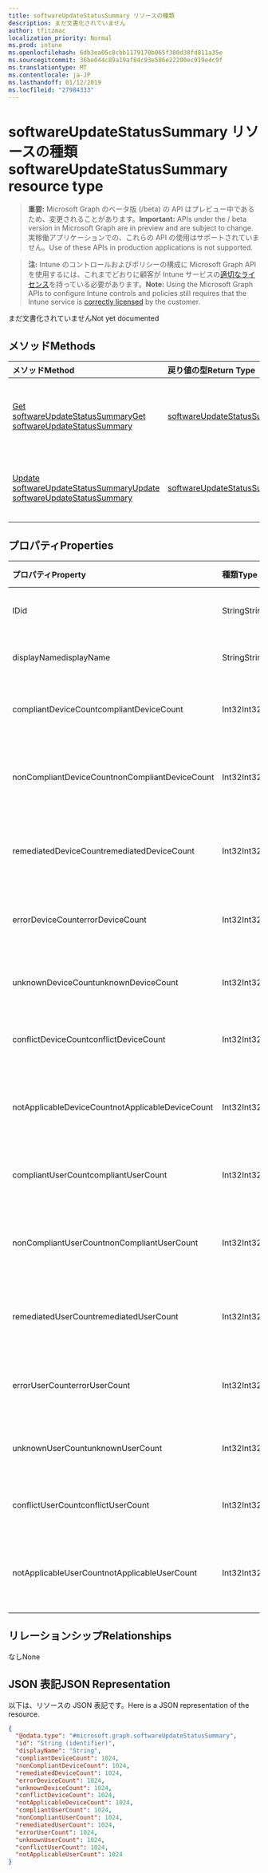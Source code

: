 ```yaml
---
title: softwareUpdateStatusSummary リソースの種類
description: まだ文書化されていません
author: tfitzmac
localization_priority: Normal
ms.prod: intune
ms.openlocfilehash: 6db3ea05c8cbb1179170b065f380d38fd811a35e
ms.sourcegitcommit: 36be044c89a19af84c93e586e22200ec919e4c9f
ms.translationtype: MT
ms.contentlocale: ja-JP
ms.lasthandoff: 01/12/2019
ms.locfileid: "27984333"
---
```

# <a name="softwareupdatestatussummary-resource-type"></a><span data-ttu-id="23a64-103">softwareUpdateStatusSummary リソースの種類</span><span class="sxs-lookup"><span data-stu-id="23a64-103">softwareUpdateStatusSummary resource type</span></span>

> <span data-ttu-id="23a64-104">**重要:** Microsoft Graph のベータ版 (/beta) の API はプレビュー中であるため、変更されることがあります。</span><span class="sxs-lookup"><span data-stu-id="23a64-104">**Important:** APIs under the / beta version in Microsoft Graph are in preview and are subject to change.</span></span> <span data-ttu-id="23a64-105">実稼働アプリケーションでの、これらの API の使用はサポートされていません。</span><span class="sxs-lookup"><span data-stu-id="23a64-105">Use of these APIs in production applications is not supported.</span></span>

> <span data-ttu-id="23a64-106">**注:** Intune のコントロールおよびポリシーの構成に Microsoft Graph API を使用するには、これまでどおりに顧客が Intune サービスの[適切なライセンス](https://go.microsoft.com/fwlink/?linkid=839381)を持っている必要があります。</span><span class="sxs-lookup"><span data-stu-id="23a64-106">**Note:** Using the Microsoft Graph APIs to configure Intune controls and policies still requires that the Intune service is [correctly licensed](https://go.microsoft.com/fwlink/?linkid=839381) by the customer.</span></span>

<span data-ttu-id="23a64-107">まだ文書化されていません</span><span class="sxs-lookup"><span data-stu-id="23a64-107">Not yet documented</span></span>
## <a name="methods"></a><span data-ttu-id="23a64-108">メソッド</span><span class="sxs-lookup"><span data-stu-id="23a64-108">Methods</span></span>
|<span data-ttu-id="23a64-109">メソッド</span><span class="sxs-lookup"><span data-stu-id="23a64-109">Method</span></span>|<span data-ttu-id="23a64-110">戻り値の型</span><span class="sxs-lookup"><span data-stu-id="23a64-110">Return Type</span></span>|<span data-ttu-id="23a64-111">説明</span><span class="sxs-lookup"><span data-stu-id="23a64-111">Description</span></span>|
|:---|:---|:---|
|[<span data-ttu-id="23a64-112">Get softwareUpdateStatusSummary</span><span class="sxs-lookup"><span data-stu-id="23a64-112">Get softwareUpdateStatusSummary</span></span>](../api/intune-deviceconfig-softwareupdatestatussummary-get.md)|[<span data-ttu-id="23a64-113">softwareUpdateStatusSummary</span><span class="sxs-lookup"><span data-stu-id="23a64-113">softwareUpdateStatusSummary</span></span>](../resources/intune-deviceconfig-softwareupdatestatussummary.md)|<span data-ttu-id="23a64-114">[softwareUpdateStatusSummary](../resources/intune-deviceconfig-softwareupdatestatussummary.md) オブジェクトのプロパティとリレーションシップを読み取ります。</span><span class="sxs-lookup"><span data-stu-id="23a64-114">Read properties and relationships of the [softwareUpdateStatusSummary](../resources/intune-deviceconfig-softwareupdatestatussummary.md) object.</span></span>|
|[<span data-ttu-id="23a64-115">Update softwareUpdateStatusSummary</span><span class="sxs-lookup"><span data-stu-id="23a64-115">Update softwareUpdateStatusSummary</span></span>](../api/intune-deviceconfig-softwareupdatestatussummary-update.md)|[<span data-ttu-id="23a64-116">softwareUpdateStatusSummary</span><span class="sxs-lookup"><span data-stu-id="23a64-116">softwareUpdateStatusSummary</span></span>](../resources/intune-deviceconfig-softwareupdatestatussummary.md)|<span data-ttu-id="23a64-117">[softwareUpdateStatusSummary](../resources/intune-deviceconfig-softwareupdatestatussummary.md) オブジェクトのプロパティを更新します。</span><span class="sxs-lookup"><span data-stu-id="23a64-117">Update the properties of a [softwareUpdateStatusSummary](../resources/intune-deviceconfig-softwareupdatestatussummary.md) object.</span></span>|

## <a name="properties"></a><span data-ttu-id="23a64-118">プロパティ</span><span class="sxs-lookup"><span data-stu-id="23a64-118">Properties</span></span>
|<span data-ttu-id="23a64-119">プロパティ</span><span class="sxs-lookup"><span data-stu-id="23a64-119">Property</span></span>|<span data-ttu-id="23a64-120">種類</span><span class="sxs-lookup"><span data-stu-id="23a64-120">Type</span></span>|<span data-ttu-id="23a64-121">説明</span><span class="sxs-lookup"><span data-stu-id="23a64-121">Description</span></span>|
|:---|:---|:---|
|<span data-ttu-id="23a64-122">ID</span><span class="sxs-lookup"><span data-stu-id="23a64-122">id</span></span>|<span data-ttu-id="23a64-123">String</span><span class="sxs-lookup"><span data-stu-id="23a64-123">String</span></span>|<span data-ttu-id="23a64-124">エンティティのキー。</span><span class="sxs-lookup"><span data-stu-id="23a64-124">Key of the entity.</span></span>|
|<span data-ttu-id="23a64-125">displayName</span><span class="sxs-lookup"><span data-stu-id="23a64-125">displayName</span></span>|<span data-ttu-id="23a64-126">String</span><span class="sxs-lookup"><span data-stu-id="23a64-126">String</span></span>|<span data-ttu-id="23a64-127">ポリシーの名前。</span><span class="sxs-lookup"><span data-stu-id="23a64-127">The name of the policy.</span></span>|
|<span data-ttu-id="23a64-128">compliantDeviceCount</span><span class="sxs-lookup"><span data-stu-id="23a64-128">compliantDeviceCount</span></span>|<span data-ttu-id="23a64-129">Int32</span><span class="sxs-lookup"><span data-stu-id="23a64-129">Int32</span></span>|<span data-ttu-id="23a64-130">準拠デバイスの数。</span><span class="sxs-lookup"><span data-stu-id="23a64-130">Number of compliant devices.</span></span>|
|<span data-ttu-id="23a64-131">nonCompliantDeviceCount</span><span class="sxs-lookup"><span data-stu-id="23a64-131">nonCompliantDeviceCount</span></span>|<span data-ttu-id="23a64-132">Int32</span><span class="sxs-lookup"><span data-stu-id="23a64-132">Int32</span></span>|<span data-ttu-id="23a64-133">準拠していないデバイスの数。</span><span class="sxs-lookup"><span data-stu-id="23a64-133">Number of non compliant devices.</span></span>|
|<span data-ttu-id="23a64-134">remediatedDeviceCount</span><span class="sxs-lookup"><span data-stu-id="23a64-134">remediatedDeviceCount</span></span>|<span data-ttu-id="23a64-135">Int32</span><span class="sxs-lookup"><span data-stu-id="23a64-135">Int32</span></span>|<span data-ttu-id="23a64-136">修復済みデバイスの数。</span><span class="sxs-lookup"><span data-stu-id="23a64-136">Number of remediated devices.</span></span>|
|<span data-ttu-id="23a64-137">errorDeviceCount</span><span class="sxs-lookup"><span data-stu-id="23a64-137">errorDeviceCount</span></span>|<span data-ttu-id="23a64-138">Int32</span><span class="sxs-lookup"><span data-stu-id="23a64-138">Int32</span></span>|<span data-ttu-id="23a64-139">エラーが発生したデバイスの数。</span><span class="sxs-lookup"><span data-stu-id="23a64-139">Number of devices had error.</span></span>|
|<span data-ttu-id="23a64-140">unknownDeviceCount</span><span class="sxs-lookup"><span data-stu-id="23a64-140">unknownDeviceCount</span></span>|<span data-ttu-id="23a64-141">Int32</span><span class="sxs-lookup"><span data-stu-id="23a64-141">Int32</span></span>|<span data-ttu-id="23a64-142">不明なデバイスの数。</span><span class="sxs-lookup"><span data-stu-id="23a64-142">Number of unknown devices.</span></span>|
|<span data-ttu-id="23a64-143">conflictDeviceCount</span><span class="sxs-lookup"><span data-stu-id="23a64-143">conflictDeviceCount</span></span>|<span data-ttu-id="23a64-144">Int32</span><span class="sxs-lookup"><span data-stu-id="23a64-144">Int32</span></span>|<span data-ttu-id="23a64-145">競合デバイスの数。</span><span class="sxs-lookup"><span data-stu-id="23a64-145">Number of conflict devices.</span></span>|
|<span data-ttu-id="23a64-146">notApplicableDeviceCount</span><span class="sxs-lookup"><span data-stu-id="23a64-146">notApplicableDeviceCount</span></span>|<span data-ttu-id="23a64-147">Int32</span><span class="sxs-lookup"><span data-stu-id="23a64-147">Int32</span></span>|<span data-ttu-id="23a64-148">該当しないデバイスの数。</span><span class="sxs-lookup"><span data-stu-id="23a64-148">Number of not applicable devices.</span></span>|
|<span data-ttu-id="23a64-149">compliantUserCount</span><span class="sxs-lookup"><span data-stu-id="23a64-149">compliantUserCount</span></span>|<span data-ttu-id="23a64-150">Int32</span><span class="sxs-lookup"><span data-stu-id="23a64-150">Int32</span></span>|<span data-ttu-id="23a64-151">準拠ユーザーの数。</span><span class="sxs-lookup"><span data-stu-id="23a64-151">Number of compliant users.</span></span>|
|<span data-ttu-id="23a64-152">nonCompliantUserCount</span><span class="sxs-lookup"><span data-stu-id="23a64-152">nonCompliantUserCount</span></span>|<span data-ttu-id="23a64-153">Int32</span><span class="sxs-lookup"><span data-stu-id="23a64-153">Int32</span></span>|<span data-ttu-id="23a64-154">準拠していないユーザーの数。</span><span class="sxs-lookup"><span data-stu-id="23a64-154">Number of non compliant users.</span></span>|
|<span data-ttu-id="23a64-155">remediatedUserCount</span><span class="sxs-lookup"><span data-stu-id="23a64-155">remediatedUserCount</span></span>|<span data-ttu-id="23a64-156">Int32</span><span class="sxs-lookup"><span data-stu-id="23a64-156">Int32</span></span>|<span data-ttu-id="23a64-157">修復済みユーザーの数。</span><span class="sxs-lookup"><span data-stu-id="23a64-157">Number of remediated users.</span></span>|
|<span data-ttu-id="23a64-158">errorUserCount</span><span class="sxs-lookup"><span data-stu-id="23a64-158">errorUserCount</span></span>|<span data-ttu-id="23a64-159">Int32</span><span class="sxs-lookup"><span data-stu-id="23a64-159">Int32</span></span>|<span data-ttu-id="23a64-160">エラーが発生したユーザーの数。</span><span class="sxs-lookup"><span data-stu-id="23a64-160">Number of users had error.</span></span>|
|<span data-ttu-id="23a64-161">unknownUserCount</span><span class="sxs-lookup"><span data-stu-id="23a64-161">unknownUserCount</span></span>|<span data-ttu-id="23a64-162">Int32</span><span class="sxs-lookup"><span data-stu-id="23a64-162">Int32</span></span>|<span data-ttu-id="23a64-163">不明なユーザーの数。</span><span class="sxs-lookup"><span data-stu-id="23a64-163">Number of unknown users.</span></span>|
|<span data-ttu-id="23a64-164">conflictUserCount</span><span class="sxs-lookup"><span data-stu-id="23a64-164">conflictUserCount</span></span>|<span data-ttu-id="23a64-165">Int32</span><span class="sxs-lookup"><span data-stu-id="23a64-165">Int32</span></span>|<span data-ttu-id="23a64-166">競合ユーザーの数。</span><span class="sxs-lookup"><span data-stu-id="23a64-166">Number of conflict users.</span></span>|
|<span data-ttu-id="23a64-167">notApplicableUserCount</span><span class="sxs-lookup"><span data-stu-id="23a64-167">notApplicableUserCount</span></span>|<span data-ttu-id="23a64-168">Int32</span><span class="sxs-lookup"><span data-stu-id="23a64-168">Int32</span></span>|<span data-ttu-id="23a64-169">該当しないユーザーの数。</span><span class="sxs-lookup"><span data-stu-id="23a64-169">Number of not applicable users.</span></span>|

## <a name="relationships"></a><span data-ttu-id="23a64-170">リレーションシップ</span><span class="sxs-lookup"><span data-stu-id="23a64-170">Relationships</span></span>
<span data-ttu-id="23a64-171">なし</span><span class="sxs-lookup"><span data-stu-id="23a64-171">None</span></span>
## <a name="json-representation"></a><span data-ttu-id="23a64-172">JSON 表記</span><span class="sxs-lookup"><span data-stu-id="23a64-172">JSON Representation</span></span>
<span data-ttu-id="23a64-173">以下は、リソースの JSON 表記です。</span><span class="sxs-lookup"><span data-stu-id="23a64-173">Here is a JSON representation of the resource.</span></span>
<!-- {
  "blockType": "resource",
  "keyProperty": "id",
  "@odata.type": "microsoft.graph.softwareUpdateStatusSummary"
}
-->
``` json
{
  "@odata.type": "#microsoft.graph.softwareUpdateStatusSummary",
  "id": "String (identifier)",
  "displayName": "String",
  "compliantDeviceCount": 1024,
  "nonCompliantDeviceCount": 1024,
  "remediatedDeviceCount": 1024,
  "errorDeviceCount": 1024,
  "unknownDeviceCount": 1024,
  "conflictDeviceCount": 1024,
  "notApplicableDeviceCount": 1024,
  "compliantUserCount": 1024,
  "nonCompliantUserCount": 1024,
  "remediatedUserCount": 1024,
  "errorUserCount": 1024,
  "unknownUserCount": 1024,
  "conflictUserCount": 1024,
  "notApplicableUserCount": 1024
}
```





